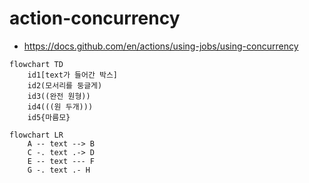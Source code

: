 # action-concurrency

- https://docs.github.com/en/actions/using-jobs/using-concurrency


```mermaid
flowchart TD
    id1[text가 들어간 박스]
    id2(모서리를 둥글게)
    id3((완전 원형))
    id4(((원 두개)))
    id5{마름모}
```
```mermaid
flowchart LR
    A -- text --> B
    C -. text .-> D
    E -- text --- F
    G -. text .- H
```
